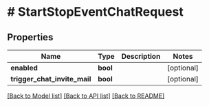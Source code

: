 # # StartStopEventChatRequest

## Properties

Name | Type | Description | Notes
------------ | ------------- | ------------- | -------------
**enabled** | **bool** |  | [optional]
**trigger_chat_invite_mail** | **bool** |  | [optional]

[[Back to Model list]](../../README.md#models) [[Back to API list]](../../README.md#endpoints) [[Back to README]](../../README.md)
